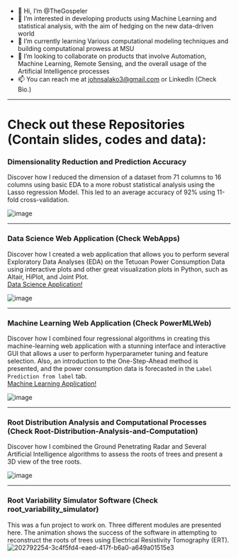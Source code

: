 - 👋 Hi, I’m @TheGospeler
- 👀 I’m interested in developing products using Machine Learning and statistical analysis, with the aim of hedging on the new data-driven world
- 🌱 I’m currently learning Various computational modeling techniques and building computational prowess at MSU
- 💞️ I’m looking to collaborate on products that involve Automation, Machine Learning, Remote Sensing, and the overall usage of the Artificial Intelligence processes
- 📫 You can reach me at johnsalako3@gmail.com or LinkedIn (Check Bio.)

---

# Check out these Repositories (Contain slides, codes and data):
### Dimensionality Reduction and Prediction Accuracy
Discover how I reduced the dimension of a dataset from 71 columns to 16 columns using basic EDA to a more robust statistical analysis using the Lasso regression Model. This led to an average accuracy of 92% using 11-fold cross-validation.

![image](https://github.com/TheGospeler/TheGospeler/assets/97548163/5257f8a2-a2ba-4d46-9cfa-078c052ed3b5)

---

### Data Science Web Application (Check WebApps)
Discover how I created a web application that allows you to perform several Exploratory Data Analyses (EDA) on the Tetuoan Power Consumption Data using interactive plots and other great visualization plots in Python, such as Altair, HiPlot, and Joint Plot.  
[Data Science Application!](https://thegospeler-webapps-powerds-ml-m24fel.streamlit.app/)

![image](https://github.com/TheGospeler/TheGospeler/assets/97548163/d3151992-f0e4-453d-8a0a-da301415cfcf)

---

### Machine Learning Web Application (Check PowerMLWeb)
Discover how I combined four regressional algorithms in creating this machine-learning web application with a stunning interface and interactive GUI that allows a user to perform hyperparameter tuning and feature selection. Also, an introduction to the One-Step-Ahead method is presented, and the power consumption data is forecasted in the `Label Prediction from label` tab.  
[Machine Learning Application!](https://thegospeler-powermlweb-powerml-g0or2v.streamlit.app/)

![image](https://github.com/TheGospeler/TheGospeler/assets/97548163/fa24471d-80fa-4d68-94a7-e04d40a27e44)

---

### Root Distribution Analysis and Computational Processes (Check Root-Distribution-Analysis-and-Computation)
Discover how I combined the Ground Penetrating Radar and Several Artificial Intelligence algorithms to assess the roots of trees and present a 3D view of the tree roots.

![image](https://github.com/TheGospeler/TheGospeler/assets/97548163/e11394d0-1d24-4a07-8e9b-360f56316580)

---

### Root Variability Simulator Software (Check root_variability_simulator)
This was a fun project to work on. Three different modules are presented here. The animation shows the success of the software in attempting to reconstruct the roots of trees using Electrical Resistivity Tomography (ERT).
![202792254-3c4f5fd4-eaed-417f-b6a0-a649a01515e3](https://github.com/TheGospeler/TheGospeler/assets/97548163/277b9ab2-dbd1-4f94-9b53-8ce17cd15c8f)



<!---
TheGospeler/TheGospeler is a ✨ special ✨ repository because its `README.md` (this file) appears on your GitHub profile.
You can click the Preview link to take a look at your changes.
--->
